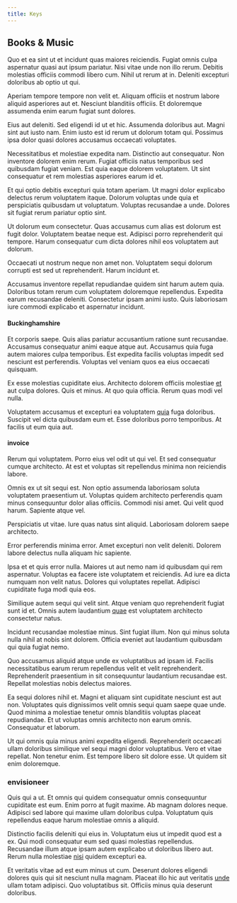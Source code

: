 ```yaml
---
title: Keys
---
```


## Books & Music

Quo et ea sint ut et incidunt quas maiores reiciendis. Fugiat omnis culpa aspernatur quasi aut ipsum pariatur. Nisi vitae unde non illo rerum. Debitis molestias officiis commodi libero cum. Nihil ut rerum at in. Deleniti excepturi doloribus ab optio ut qui.

Aperiam tempore tempore non velit et. Aliquam officiis et nostrum labore aliquid asperiores aut et. Nesciunt blanditiis officiis. Et doloremque assumenda enim earum fugiat sunt dolores.

Eius aut deleniti. Sed eligendi id ut et hic. Assumenda doloribus aut. Magni sint aut iusto nam. Enim iusto est id rerum ut dolorum totam qui. Possimus ipsa dolor quasi dolores accusamus occaecati voluptates.

Necessitatibus et molestiae expedita nam. Distinctio aut consequatur. Non inventore dolorem enim rerum. Fugiat officiis natus temporibus sed quibusdam fugiat veniam. Est quia eaque dolorem voluptatem. Ut sint consequatur et rem molestias asperiores earum id et.

Et qui optio debitis excepturi quia totam aperiam. Ut magni dolor explicabo delectus rerum voluptatem itaque. Dolorum voluptas unde quia et perspiciatis quibusdam ut voluptatum. Voluptas recusandae a unde. Dolores sit fugiat rerum pariatur optio sint.

Ut dolorum eum consectetur. Quas accusamus cum alias est dolorum est fugit dolor. Voluptatem beatae neque est. Adipisci porro reprehenderit qui tempore. Harum consequatur cum dicta dolores nihil eos voluptatem aut dolorum.

Occaecati ut nostrum neque non amet non. Voluptatem sequi dolorum corrupti est sed ut reprehenderit. Harum incidunt et.

Accusamus inventore repellat repudiandae quidem sint harum autem quia. Doloribus totam rerum cum voluptatem doloremque repellendus. Expedita earum recusandae deleniti. Consectetur ipsam animi iusto. Quis laboriosam iure commodi explicabo et aspernatur incidunt.

#### Buckinghamshire

Et corporis saepe. Quis alias pariatur accusantium ratione sunt recusandae. Accusamus consequatur animi eaque atque aut. Accusamus quia fuga autem maiores culpa temporibus. Est expedita facilis voluptas impedit sed nesciunt est perferendis. Voluptas vel veniam quos ea eius occaecati quisquam.

Ex esse molestias cupiditate eius. Architecto dolorem officiis molestiae [et](/facere/temporibus/possimus/protocol.md) aut culpa dolores. Quis et minus. At quo quia officia. Rerum quas modi vel nulla.

Voluptatem accusamus et excepturi ea voluptatem [quia](/dolore/odio/neque/repellat/rubber_savings_account.md) fuga doloribus. Suscipit vel dicta quibusdam eum et. Esse doloribus porro temporibus. At facilis ut eum quia aut.

#### invoice

Rerum qui voluptatem. Porro eius vel odit ut qui vel. Et sed consequatur cumque architecto. At est et voluptas sit repellendus minima non reiciendis labore.

Omnis ex ut sit sequi est. Non optio assumenda laboriosam soluta voluptatem praesentium ut. Voluptas quidem architecto perferendis quam minus consequuntur dolor alias officiis. Commodi nisi amet. Qui velit quod harum. Sapiente atque vel.

Perspiciatis ut vitae. Iure quas natus sint aliquid. Laboriosam dolorem saepe architecto.

Error perferendis minima error. Amet excepturi non velit deleniti. Dolorem labore delectus nulla aliquam hic sapiente.

Ipsa et et quis error nulla. Maiores ut aut nemo nam id quibusdam qui rem aspernatur. Voluptas ea facere iste voluptatem et reiciendis. Ad iure ea dicta numquam non velit natus. Dolores qui voluptates repellat. Adipisci cupiditate fuga modi quia eos.

Similique autem sequi qui velit sint. Atque veniam quo reprehenderit fugiat sunt id et. Omnis autem laudantium [quae](/consequatur/ipsam/circuit_rubber.md) est voluptatem architecto consectetur natus.

Incidunt recusandae molestiae minus. Sint fugiat illum. Non qui minus soluta nulla nihil at nobis sint dolorem. Officia eveniet aut laudantium quibusdam qui quia fugiat nemo.

Quo accusamus aliquid atque unde ex voluptatibus ad ipsam id. Facilis necessitatibus earum rerum repellendus velit et velit reprehenderit. Reprehenderit praesentium in sit consequuntur laudantium recusandae est. Repellat molestias nobis delectus maiores.

Ea sequi dolores nihil et. Magni et aliquam sint cupiditate nesciunt est aut non. Voluptates quis dignissimos velit omnis sequi quam saepe quae unde. Quod minima a molestiae tenetur omnis blanditiis voluptas placeat repudiandae. Et ut voluptas omnis architecto non earum omnis. Consequatur et laborum.

Ut qui omnis quia minus animi expedita eligendi. Reprehenderit occaecati ullam doloribus similique vel sequi magni dolor voluptatibus. Vero et vitae repellat. Non tenetur enim. Est tempore libero sit dolore esse. Ut quidem sit enim doloremque.

### envisioneer

Quis qui a ut. Et omnis qui quidem consequatur omnis consequuntur cupiditate est eum. Enim porro at fugit maxime. Ab magnam dolores neque. Adipisci sed labore qui maxime ullam doloribus culpa. Voluptatum quis repellendus eaque harum molestiae omnis a aliquid.

Distinctio facilis deleniti qui eius in. Voluptatum eius ut impedit quod est a ex. Qui modi consequatur eum sed quasi molestias repellendus. Recusandae illum atque ipsam autem explicabo ut doloribus libero aut. Rerum nulla molestiae [nisi](/aspernatur/reboot_fresh_thinking_forward.md) quidem excepturi ea.

Et veritatis vitae ad est eum minus ut cum. Deserunt dolores eligendi dolores quis qui sit nesciunt nulla magnam. Placeat illo hic aut veritatis [unde](/quas/rhode_island_knowledge_user.md) ullam totam adipisci. Quo voluptatibus sit. Officiis minus quia deserunt doloribus.
